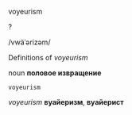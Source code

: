 voyeurism

?

/vwäˈərizəm/

Definitions of _voyeurism_

noun
**половое извращение**

    voyeurism

_voyeurism_
**вуайеризм**, **вуайерист**
